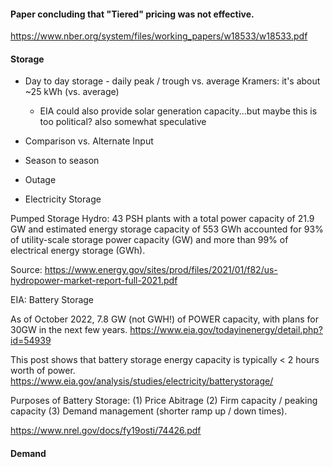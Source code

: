 #### Paper concluding that "Tiered" pricing was not effective. 

https://www.nber.org/system/files/working_papers/w18533/w18533.pdf


#### Storage

- Day to day storage - daily peak / trough vs. average 
    Kramers: it's about ~25 kWh (vs. average)
    - EIA could also provide solar generation capacity...but maybe this is too political? also somewhat speculative
 
- Comparison vs. Alternate Input
 
- Season to season
- Outage

- Electricity Storage

Pumped Storage Hydro: 43 PSH plants with a total power capacity of 21.9 GW and estimated energy storage capacity of 553 GWh accounted for 93% of utility-scale storage power capacity (GW) and more than 99% of electrical energy storage (GWh).

Source: https://www.energy.gov/sites/prod/files/2021/01/f82/us-hydropower-market-report-full-2021.pdf

EIA: Battery Storage

As of October 2022, 7.8 GW (not GWH!) of POWER capacity, with plans for 30GW in the next few years. 
https://www.eia.gov/todayinenergy/detail.php?id=54939

This post shows that battery storage energy capacity is typically < 2 hours worth of power. 
https://www.eia.gov/analysis/studies/electricity/batterystorage/

Purposes of Battery Storage: 
(1) Price Abitrage
(2) Firm capacity / peaking capacity
(3) Demand management (shorter ramp up / down times). 

https://www.nrel.gov/docs/fy19osti/74426.pdf



#### Demand

